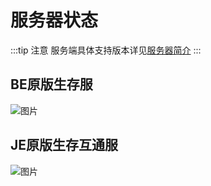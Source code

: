 # 服务器状态
:::tip 注意
服务端具体支持版本详见[服务器简介](/servers/)
:::

## BE原版生存服
![图片](https://motdbe.blackbe.work/status_img?host=hmmc.top:19133)
## JE原版生存互通服
![图片](https://motdbe.blackbe.work/status_img/java?host=hmmc.top:25566)